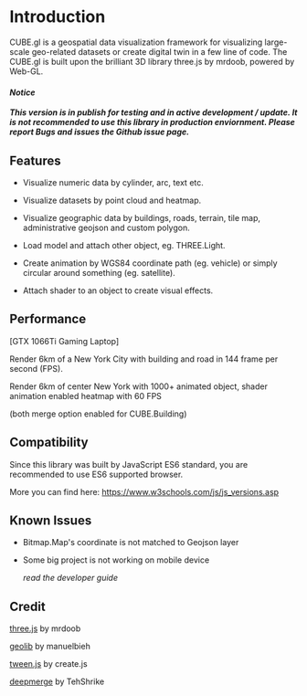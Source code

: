 # Introduction

CUBE.gl is a geospatial data visualization framework for visualizing large-scale geo-related datasets or create digital twin in a few line of code. The CUBE.gl is built upon the brilliant 3D library three.js by mrdoob, powered by Web-GL.


#### *Notice* 

***This version is in publish for testing and in active development / update. It is not recommended to use this library in production enviornment. Please report Bugs and issues the Github issue page.***



## Features

- Visualize numeric data by cylinder, arc, text etc.

- Visualize datasets by point cloud and heatmap.

- Visualize geographic data by buildings, roads, terrain, tile map, administrative geojson and custom polygon.

- Load model and attach other object, eg. THREE.Light.

- Create animation by WGS84 coordinate path (eg. vehicle) or simply circular around something (eg. satellite).

- Attach shader to an object to create visual effects.

  

## Performance

[GTX 1066Ti Gaming Laptop]

Render 6km of a New York City with building and road in 144 frame per second (FPS).

Render 6km of center New York with 1000+ animated object, shader animation enabled heatmap with 60 FPS

(both merge option enabled for CUBE.Building)



## Compatibility

Since this library was built by JavaScript ES6 standard, you are recommended to use ES6 supported browser.

More you can find here: https://www.w3schools.com/js/js_versions.asp 



## Known Issues

- Bitmap.Map's coordinate is not matched to Geojson layer

- Some big project is not working on mobile device

  *read the developer guide*

  

## Credit

[three.js](https://github.com/mrdoob/three.js) by mrdoob

[geolib](https://github.com/manuelbieh/geolib) by manuelbieh

[tween.js](https://createjs.com/tweenjs) by create.js

[deepmerge](https://github.com/TehShrike/deepmerge) by TehShrike



